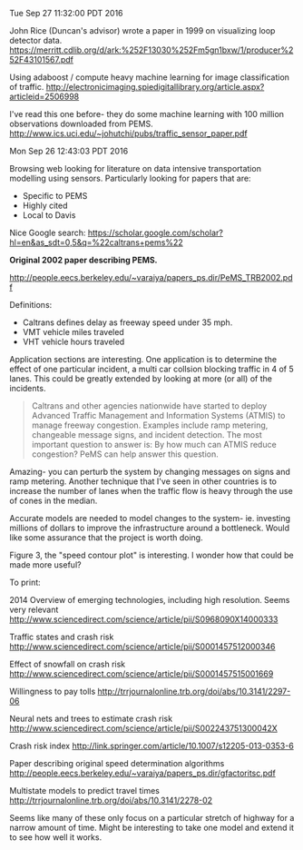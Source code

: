 Tue Sep 27 11:32:00 PDT 2016

John Rice (Duncan's advisor) wrote a paper in 1999 on visualizing loop
detector data.
https://merritt.cdlib.org/d/ark:%252F13030%252Fm5gn1bxw/1/producer%252F43101567.pdf

Using adaboost / compute heavy machine learning for image classification of
traffic.
http://electronicimaging.spiedigitallibrary.org/article.aspx?articleid=2506998

I've read this one before- they do some machine learning with 100 million
observations downloaded from PEMS.
http://www.ics.uci.edu/~johutchi/pubs/traffic_sensor_paper.pdf

Mon Sep 26 12:43:03 PDT 2016

Browsing web looking for literature on data intensive transportation
modelling using sensors. Particularly looking for papers that are:

- Specific to PEMS
- Highly cited
- Local to Davis

Nice Google search:
https://scholar.google.com/scholar?hl=en&as_sdt=0,5&q=%22caltrans+pems%22

__Original 2002 paper describing PEMS.__

http://people.eecs.berkeley.edu/~varaiya/papers_ps.dir/PeMS_TRB2002.pdf

Definitions:
- Caltrans defines delay as freeway speed under 35 mph.
- VMT vehicle miles traveled
- VHT vehicle hours traveled

Application sections are interesting. One application is to determine the
effect of one particular incident, a multi car collsion blocking traffic in
4 of 5 lanes.  This could be greatly extended
by looking at more (or all) of the incidents.

> Caltrans and other agencies nationwide have started to deploy Advanced Traffic
> Management and Information Systems (ATMIS) to manage freeway congestion. Examples
> include ramp metering, changeable message signs, and incident detection. The most
> important question to answer is: By how much can ATMIS reduce congestion? PeMS can
> help answer this question. 

Amazing- you can perturb the system by changing messages on signs and ramp
metering. Another technique that I've seen in other countries is to
increase the number of lanes when the traffic flow is heavy through the use
of cones in the median.

Accurate models are needed to model changes to the system- ie. investing
millions of dollars to improve the infrastructure around a bottleneck.
Would like some assurance that the project is worth doing.

Figure 3, the "speed contour plot" is interesting. I wonder how that could
be made more useful?


To print:

2014 Overview of emerging technologies, including high resolution. Seems
very relevant
http://www.sciencedirect.com/science/article/pii/S0968090X14000333

Traffic states and crash risk
http://www.sciencedirect.com/science/article/pii/S0001457512000346

Effect of snowfall on crash risk
http://www.sciencedirect.com/science/article/pii/S0001457515001669

Willingness to pay tolls
http://trrjournalonline.trb.org/doi/abs/10.3141/2297-06

Neural nets and trees to estimate crash risk
http://www.sciencedirect.com/science/article/pii/S002243751300042X

Crash risk index
http://link.springer.com/article/10.1007/s12205-013-0353-6

Paper describing original speed determination algorithms
http://people.eecs.berkeley.edu/~varaiya/papers_ps.dir/gfactoritsc.pdf

Multistate models to predict travel times
http://trrjournalonline.trb.org/doi/abs/10.3141/2278-02

Seems like many of these only focus on a particular stretch of highway for
a narrow amount of time. Might be interesting to take one model and extend
it to see how well it works.

